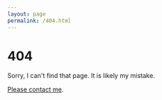 ```yaml
---
layout: page
permalink: /404.html
---
```


# 404

Sorry, I can't find that page. It is likely my mistake.

<a href="mailto:qqiao@uwaterloo.ca?Subject=404%20issue" target="_top">Please contact me</a>.
